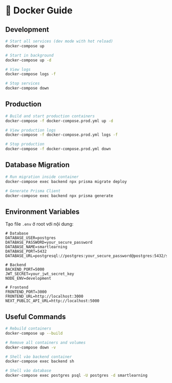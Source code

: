 # 🐳 Docker Guide

## Development

```bash
# Start all services (dev mode with hot reload)
docker-compose up

# Start in background
docker-compose up -d

# View logs
docker-compose logs -f

# Stop services
docker-compose down
```

## Production

```bash
# Build and start production containers
docker-compose -f docker-compose.prod.yml up -d

# View production logs
docker-compose -f docker-compose.prod.yml logs -f

# Stop production
docker-compose -f docker-compose.prod.yml down
```

## Database Migration

```bash
# Run migration inside container
docker-compose exec backend npx prisma migrate deploy

# Generate Prisma Client
docker-compose exec backend npx prisma generate
```

## Environment Variables

Tạo file `.env` ở root với nội dung:

```env
# Database
DATABASE_USER=postgres
DATABASE_PASSWORD=your_secure_password
DATABASE_NAME=smartlearning
DATABASE_PORT=5432
DATABASE_URL=postgresql://postgres:your_secure_password@postgres:5432/smartlearning

# Backend
BACKEND_PORT=5000
JWT_SECRET=your_jwt_secret_key
NODE_ENV=development

# Frontend
FRONTEND_PORT=3000
FRONTEND_URL=http://localhost:3000
NEXT_PUBLIC_API_URL=http://localhost:5000
```

## Useful Commands

```bash
# Rebuild containers
docker-compose up --build

# Remove all containers and volumes
docker-compose down -v

# Shell vào backend container
docker-compose exec backend sh

# Shell vào database
docker-compose exec postgres psql -U postgres -d smartlearning
```
